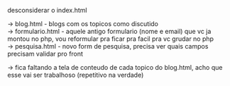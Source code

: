 desconsiderar o index.html

-> blog.html - blogs com os topicos como discutido  
-> formulario.html - aquele antigo formulario (nome e email) que vc ja montou no php, vou reformular pra ficar pra facil pra vc grudar no php  
-> pesquisa.html - novo form de pesquisa, precisa ver quais campos precisam validar pro front  


-> fica faltando a tela de conteudo de cada topico do blog.html, acho que esse vai ser trabalhoso (repetitivo na verdade)

